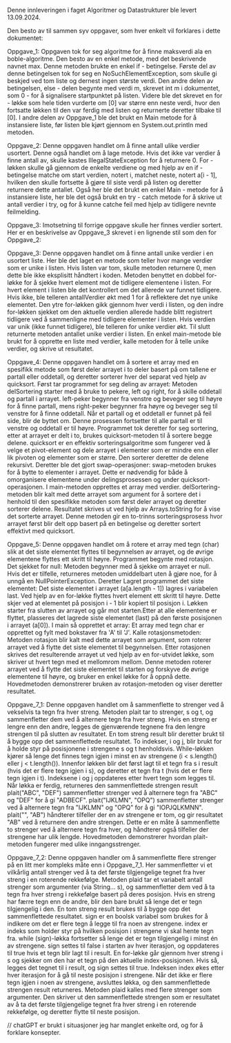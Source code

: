Denne innleveringen i faget Algoritmer og Datastrukturer ble levert 13.09.2024.

Den besto av til sammen syv oppgaver, som hver enkelt vil forklares i dette dokumentet: 

Oppgave_1: Oppgaven tok for seg algoritme for å finne maksverdi ala en boble-algoritme. Den besto av en enkel metode, med det beskrivende navnet max. Denne metoden brukte en enkel if - betingelse. Første del av denne betingelsen tok for seg en NoSuchElementException, som skulle gi beskjed ved tom liste og dernest ingen største verdi. Den andre delen av betingelsen, else - delen begynte med verdi m, skrevet int m i dokumentet, som 0 - for å signalisere startpunktet på listen. Videre ble det skrevet en for - løkke som hele tiden vurderte om [0] var større enn neste verdi, hvor den fortsatte løkken til den var ferdig med listen og returnerte deretter tilbake til [0].
I andre delen av Oppgave_1 ble det brukt en Main metode for å instansiere liste, før listen ble kjørt gjennom en System.out.println med metoden.

Oppgave_2: Denne oppgaven handlet om å finne antall ulike verdier usortert. Denne også handlet om å lage metode. Hvis det ikke var verdier å finne antall av, skulle kastes IllegalStateException for å returnere 0. For - løkken skulle gå gjennom de enkelte verdiene og med hjelp av en if - betingelse matche om start verdien, notert i, matchet neste, notert a[i - 1], hvilken den skulle fortsette å gjøre til siste verdi på listen og deretter returnere dette antallet. 
Også her ble det brukt en enkel Main - metode for å instansiere liste, her ble det også brukt en try - catch metode for å skrive ut antall verdier i try, og for å kunne catche feil med hjelp av tidligere nevnte feilmelding.

Oppgave_3: Imotsetning til forrige oppgave skulle her finnes verdier sortert. 
Her er en beskrivelse av Oppgave_3 skrevet i en lignende stil som den for Oppgave_2:

Oppgave_3: Denne oppgaven handlet om å finne antall unike verdier i en usortert liste. Her ble det laget en metode som teller hvor mange verdier som er unike i listen. Hvis listen var tom, skulle metoden returnere 0, men dette ble ikke eksplisitt håndtert i koden. Metoden benyttet en dobbel for-løkke for å sjekke hvert element mot de tidligere elementene i listen. For hvert element i listen ble det kontrollert om det allerede var funnet tidligere. Hvis ikke, ble telleren antallVerdier økt med 1 for å reflektere det nye unike elementet. Den ytre for-løkken gikk gjennom hver verdi i listen, og den indre for-løkken sjekket om den aktuelle verdien allerede hadde blitt registrert tidligere ved å sammenligne med tidligere elementer i listen. Hvis verdien var unik (ikke funnet tidligere), ble telleren for unike verdier økt. Til slutt returnerte metoden antallet unike verdier i listen.
En enkel main-metode ble brukt for å opprette en liste med verdier, kalle metoden for å telle unike verdier, og skrive ut resultatet.

Oppgave_4: Denne oppgaven handlet om å sortere et array med en spesifikk metode som først deler arrayet i to deler basert på om tallene er partall eller oddetall, og deretter sorterer hver del separat ved hjelp av quicksort. Først tar programmet for seg deling av arrayet: Metoden delSortering starter med å bruke to pekere, left og right, for å skille oddetall og partall i arrayet. left-peker begynner fra venstre og beveger seg til høyre for å finne partall, mens right-peker begynner fra høyre og beveger seg til venstre for å finne oddetall. Når et partall og et oddetall er funnet på feil side, blir de byttet om. Denne prosessen fortsetter til alle partall er til venstre og oddetall er til høyre. Programmet tok deretter for seg sortering, etter at arrayet er delt i to, brukes quicksort-metoden til å sortere begge delene. quicksort er en effektiv sorteringsalgoritme som fungerer ved å velge et pivot-element og dele arrayet i elementer som er mindre enn eller lik pivoten og elementer som er større. Den sorterer deretter de delene rekursivt. Deretter ble det gjort swap-operasjoner: swap-metoden brukes for å bytte to elementer i arrayet. Dette er nødvendig for både å omorganisere elementene under delingsprosessen og under quicksort-operasjonen. I main-metoden opprettes et array med verdier. delSortering-metoden blir kalt med dette arrayet som argument for å sortere det i henhold til den spesifikke metoden som først deler arrayet og deretter sorterer delene. Resultatet skrives ut ved hjelp av Arrays.toString for å vise det sorterte arrayet.
Denne metoden gir en to-trinns sorteringsprosess hvor arrayet først blir delt opp basert på en betingelse og deretter sortert effektivt med quicksort.


Oppgave_5: Denne oppgaven handlet om å rotere et array med tegn (char) slik at det siste elementet flyttes til begynnelsen av arrayet, og de øvrige elementene flyttes ett skritt til høyre. Programmet begynte med rotasjon. Det sjekket for null: Metoden begynner med å sjekke om arrayet er null. Hvis det er tilfelle, returneres metoden umiddelbart uten å gjøre noe, for å unngå en NullPointerException. Deretter Lagret programmet det siste elementet: Det siste elementet i arrayet (a[a.length - 1]) lagres i variabelen last. Ved hjelp av en for-løkke flyttes hvert element ett skritt til høyre. Dette skjer ved at elementet på posisjon i - 1 blir kopiert til posisjon i. Løkken starter fra slutten av arrayet og går mot starten.Etter at alle elementene er flyttet, plasseres det lagrede siste elementet (last) på den første posisjonen i arrayet (a[0]).
I main så opprettet et array: Et array med tegn char er opprettet og fylt med bokstaver fra 'A' til 'J'.
Kalle rotasjonsmetoden: Metoden rotasjon blir kalt med dette arrayet som argument, som roterer arrayet ved å flytte det siste elementet til begynnelsen.
Etter rotasjonen skrives det resulterende arrayet ut ved hjelp av en for-utvidet løkke, som skriver ut hvert tegn med et mellomrom mellom.
Denne metoden roterer arrayet ved å flytte det siste elementet til starten og forskyve de øvrige elementene til høyre, og bruker en enkel løkke for å oppnå dette. Hovedmetoden demonstrerer bruken av rotasjon-metoden og viser deretter resultatet.

Oppgave_7_1: Denne oppgaven handlet om å sammenflette to strenger ved å vekselvis ta tegn fra hver streng. Metoden plait tar to strenger, s og t, og sammenfletter dem ved å alternere tegn fra hver streng. Hvis en streng er lengre enn den andre, legges de gjenværende tegnene fra den lengre strengen til på slutten av resultatet. En tom streng result blir deretter brukt til å bygge opp det sammenflettede resultatet. To indekser, i og j, blir brukt for å holde styr på posisjonene i strengene s og t henholdsvis. While-løkken kjører så lenge det finnes tegn igjen i minst en av strengene (i < s.length() eller j < t.length()). Innenfor løkken blir det først lagt til et tegn fra s i result (hvis det er flere tegn igjen i s), og deretter et tegn fra t (hvis det er flere tegn igjen i t). Indeksene i og j oppdateres etter hvert tegn som legges til. Når løkka er ferdig, returneres den sammenflettede strengen result
plait("ABC", "DEF") sammenfletter strenger ved å alternere tegn fra "ABC" og "DEF" for å gi "ADBECF".
plait("IJKLMN", "OPQ") sammenfletter strenger ved å alternere tegn fra "IJKLMN" og "OPQ" for å gi "IOPJQLKMNN".
plait("", "AB") håndterer tilfeller der en av strengene er tom, og gir resultatet "AB" ved å returnere den andre strengen.
Dette er en måte å sammenflette to strenger ved å alternere tegn fra hver, og håndterer også tilfeller der strengene har ulik lengde. Hovedmetoden demonstrerer hvordan plait-metoden fungerer med ulike inngangsstrenger.

Oppgave_7_2: Denne oppgaven handler om å sammenflette flere strenger på en litt mer kompleks måte enn i Oppgave_7_1. Her sammenfletter vi et vilkårlig antall strenger ved å ta det første tilgjengelige tegnet fra hver streng i en roterende rekkefølge. Metoden plaid tar et variabelt antall strenger som argumenter (via String... s), og sammenfletter dem ved å ta tegn fra hver streng i rekkefølge basert på deres posisjon. Hvis en streng har færre tegn enn de andre, blir den bare brukt så lenge det er tegn tilgjengelig i den. En tom streng result brukes til å bygge opp det sammenflettede resultatet. 
sign er en boolsk variabel som brukes for å indikere om det er flere tegn å legge til fra noen av strengene.
index er indeks som holder styr på hvilken posisjon i strengene vi skal hente tegn fra.
while (sign)-løkka fortsetter så lenge det er tegn tilgjengelig i minst én av strengene.
sign settes til false i starten av hver iterasjon, og oppdateres til true hvis et tegn blir lagt til i result.
En for-løkke går gjennom hver streng i s og sjekker om den har et tegn på den aktuelle index-posisjonen. Hvis så, legges det tegnet til i result, og sign settes til true.
Indeksen index økes etter hver iterasjon for å gå til neste posisjon i strengene.
Når det ikke er flere tegn igjen i noen av strengene, avsluttes løkka, og den sammenflettede strengen result returneres.
Metoden plaid kalles med flere strenger som argumenter. Den skriver ut den sammenflettede strengen som er resultatet av å ta det første tilgjengelige tegnet fra hver streng i en roterende rekkefølge, og deretter flytte til neste posisjon.


// chatGPT er brukt i situasjoner jeg har manglet enkelte ord, og for å forklare konsepter.
